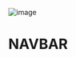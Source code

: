![image](https://user-images.githubusercontent.com/104135148/208501143-e7746775-c11a-489a-96df-89d5d8ca6222.png)
# NAVBAR
